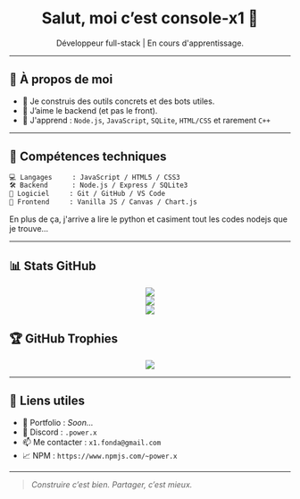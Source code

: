 <h1 align="center">Salut, moi c’est console-x1 👋</h1>

<p align="center">
	Développeur full-stack | En cours d'apprentissage.
</p>

---

## 🚀 À propos de moi

- 🎯 Je construis des outils concrets et des bots utiles.
- 🧠 J’aime le backend (et pas le front).
- 🔧 J'apprend : `Node.js`, `JavaScript`, `SQLite`, `HTML/CSS` et rarement `C++`
---

## 🧰 Compétences techniques

```txt
💻 Langages     : JavaScript / HTML5 / CSS3
🛠️ Backend      : Node.js / Express / SQLite3
🧠 Logiciel     : Git / GitHub / VS Code
🧱 Frontend     : Vanilla JS / Canvas / Chart.js
```
En plus de ça, j'arrive a lire le python et casiment tout les codes nodejs que je trouve... 

---

## 📊 Stats GitHub

<p align="center">
	<img src='https://github-readme-stats.vercel.app/api?username=console-x1&theme=dark&hide_border=false&include_all_commits=true&count_private=true'>
	<br/>
	<img src='https://github-readme-stats.vercel.app/api/top-langs/?username=console-x1&theme=dark&hide_border=false&include_all_commits=true&count_private=false&layout=compact'>
	<br/>
	<img src='https://github-readme-streak-stats.herokuapp.com/?user=console-x1&theme=dark&hide_border=false'>
</p>


## 🏆 GitHub Trophies
<p align="center">
	<img src='https://github-profile-trophy.vercel.app/?username=console-x1&theme=radical&no-frame=false&no-bg=false&margin-w=4'>
</p>


---

## 🔗 Liens utiles

* 🧠 Portfolio : *Soon...*
* 💬 Discord : `.power.x`
* 📫 Me contacter : `x1.fonda@gmail.com`
* 📈 NPM : `https://www.npmjs.com/~power.x`

---

> *Construire c’est bien. Partager, c’est mieux.*
